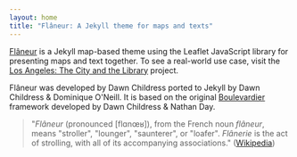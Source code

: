 ```yaml
---
layout: home
title: "Flâneur: A Jekyll theme for maps and texts"
---
```


[Flâneur](https://github.com/kirschbombe/flaneur) is a Jekyll map-based theme using the Leaflet JavaScript library for presenting maps and text together. To see a real-world use case, visit the [Los Angeles: The City and the Library](https://citystoriesucla.github.io/lyricalmap/) project.

Flâneur was developed by Dawn Childress ported to Jekyll by Dawn Childress & Dominique O'Neill. It is based on the original [Boulevardier](https://github.com/kirschbombe/boulevardier) framework developed by Dawn Childress & Nathan Day.

> "_Flâneur_ (pronounced [flɑnœʁ]), from the French noun _flâneur_, means "stroller", "lounger", "saunterer", or "loafer". _Flânerie_ is the act of strolling, with all of its accompanying associations." ([Wikipedia](https://en.wikipedia.org/wiki/Flâneur))
